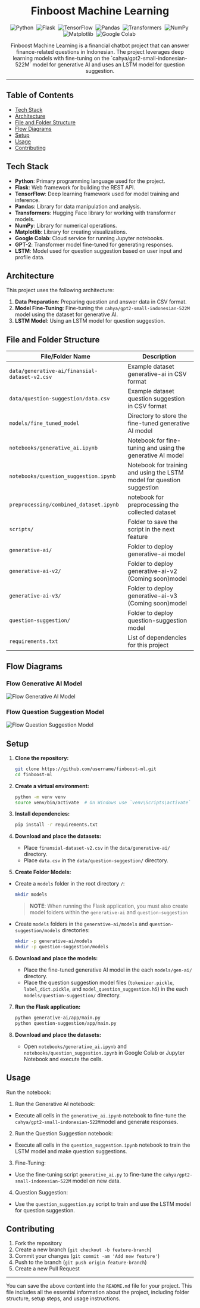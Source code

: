 <h1 align="center">Finboost Machine Learning</h1>

<div align="center">

![Python](https://img.shields.io/badge/-Python-05122A?style=flat&logo=python)&nbsp;
![Flask](https://img.shields.io/badge/-Flask-05122A?style=flat&logo=flask)&nbsp;
![TensorFlow](https://img.shields.io/badge/-TensorFlow-05122A?style=flat&logo=tensorflow)&nbsp;
![Pandas](https://img.shields.io/badge/-Pandas-05122A?style=flat&logo=pandas)&nbsp;
![Transformers](https://img.shields.io/badge/-Transformers-05122A?style=flat&logo=huggingface)&nbsp;
![NumPy](https://img.shields.io/badge/-NumPy-05122A?style=flat&logo=numpy)&nbsp;
![Matplotlib](https://img.shields.io/badge/-Matplotlib-05122A?style=flat&logo=matplotlib)&nbsp;
![Google Colab](https://img.shields.io/badge/-Google%20Colab-05122A?style=flat&logo=googlecolab)&nbsp;

</div>

<p align="center">Finboost Machine Learning is a financial chatbot project that can answer finance-related questions in Indonesian. The project leverages deep learning models with fine-tuning on the `cahya/gpt2-small-indonesian-522M` model for generative AI and uses an LSTM model for question suggestion.</p>

---

## Table of Contents

- [Tech Stack](#tech-stack)
- [Architecture](#architecture)
- [File and Folder Structure](#file-and-folder-structure)
- [Flow Diagrams](#flow-diagrams)
- [Setup](#setup)
- [Usage](#usage)
- [Contributing](#contributing)

## Tech Stack

- **Python**: Primary programming language used for the project.
- **Flask**: Web framework for building the REST API.
- **TensorFlow**: Deep learning framework used for model training and inference.
- **Pandas**: Library for data manipulation and analysis.
- **Transformers**: Hugging Face library for working with transformer models.
- **NumPy**: Library for numerical operations.
- **Matplotlib**: Library for creating visualizations.
- **Google Colab**: Cloud service for running Jupyter notebooks.
- **GPT-2**: Transformer model fine-tuned for generating responses.
- **LSTM**: Model used for question suggestion based on user input and profile data.

## Architecture

This project uses the following architecture:

1. **Data Preparation**: Preparing question and answer data in CSV format.
2. **Model Fine-Tuning**: Fine-tuning the `cahya/gpt2-small-indonesian-522M` model using the dataset for generative AI.
3. **LSTM Model**: Using an LSTM model for question suggestion.

## File and Folder Structure

| File/Folder Name                              | Description                                                            |
| --------------------------------------------- | ---------------------------------------------------------------------- |
| `data/generative-ai/finansial-dataset-v2.csv` | Example dataset generative-ai in CSV format                            |
| `data/question-suggestion/data.csv`           | Example dataset question suggestion in CSV format                      |
| `models/fine_tuned_model`                     | Directory to store the fine-tuned generative AI model                  |
| `notebooks/generative_ai.ipynb`               | Notebook for fine-tuning and using the generative AI model             |
| `notebooks/question_suggestion.ipynb`         | Notebook for training and using the LSTM model for question suggestion |
| `preprocessing/combined_dataset.ipynb`        | notebook for preprocessing the collected dataset                       |
| `scripts/`                                    | Folder to save the script in the next feature                          |
| `generative-ai/`                              | Folder to deploy generative-ai model                                   |
| `generative-ai-v2/`                           | Folder to deploy generative-ai-v2 (Coming soon)model                   |
| `generative-ai-v3/`                           | Folder to deploy generative-ai-v3 (Coming soon)model                   |
| `question-suggestion/`                        | Folder to deploy question-suggestion model                             |
| `requirements.txt`                            | List of dependencies for this project                                  |

## Flow Diagrams

### Flow Generative AI Model

![Flow Generative AI Model](assets/Flow-Generative-AI-Model.gif)

### Flow Question Suggestion Model

![Flow Question Suggestion Model](assets/Flow-Question-Suggestion-Model.gif)

## Setup

1. **Clone the repository:**

   ```bash
   git clone https://github.com/username/finboost-ml.git
   cd finboost-ml
   ```

2. **Create a virtual environment:**
   ```bash
   python -m venv venv
   source venv/bin/activate  # On Windows use `venv\Scripts\activate`
   ```
3. **Install dependencies:**
   ```bash
   pip install -r requirements.txt
   ```
4. **Download and place the datasets:**

   - Place `finansial-dataset-v2.csv` in the `data/generative-ai/` directory.
   - Place `data.csv` in the `data/question-suggestion/` directory.

5. **Create Folder Models:**

- Create a `models` folder in the root directory `/`:
  ```bash
  mkdir models
  ```
  > **NOTE**: When running the Flask application, you must also create model folders within the `generative-ai` and `question-suggestion`
- Create `models` folders in the `generative-ai/models` and `question-suggestion/models` directories:
  ```bash
  mkdir -p generative-ai/models
  mkdir -p question-suggestion/models
  ```

6. **Download and place the models:**
   - Place the fine-tuned generative AI model in the each `models/gen-ai/` directory.
   - Place the question suggestion model files (`tokenizer.pickle`, `label_dict.pickle`, and `model_question_suggestion.h5`) in the each `models/question-suggestion/` directory.
7. **Run the Flask application:**

   ```bash
   python generative-ai/app/main.py
   python question-suggestion/app/main.py
   ```

8. **Download and place the datasets:**
   - Open `notebooks/generative_ai.ipynb` and `notebooks/question_suggestion.ipynb` in Google Colab or Jupyter Notebook and execute the cells.

## Usage

Run the notebook:

1. Run the Generative AI notebook:

- Execute all cells in the `generative_ai.ipynb` notebook to fine-tune the `cahya/gpt2-small-indonesian-522M`model and generate responses.

2. Run the Question Suggestion notebook:

- Execute all cells in the `question_suggestion.ipynb` notebook to train the LSTM model and make question suggestions.

3. Fine-Tuning:

- Use the fine-tuning script `generative_ai.py` to fine-tune the `cahya/gpt2-small-indonesian-522M` model on new data.

4. Question Suggestion:

- Use the `question_suggestion.py` script to train and use the LSTM model for question suggestion.

## Contributing

1. Fork the repository
2. Create a new branch (`git checkout -b feature-branch`)
3. Commit your changes (`git commit -am 'Add new feature'`)
4. Push to the branch (`git push origin feature-branch`)
5. Create a new Pull Request

---

You can save the above content into the `README.md` file for your project. This file includes all the essential information about the project, including folder structure, setup steps, and usage instructions.
